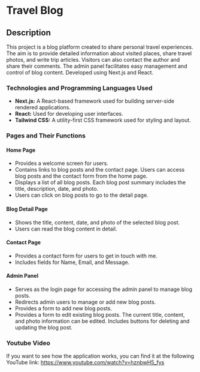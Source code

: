 # Travel Blog

## Description
This project is a blog platform created to share personal travel experiences. The aim is to provide detailed information about visited places, share travel photos, and write trip articles. Visitors can also contact the author and share their comments. The admin panel facilitates easy management and control of blog content. Developed using Next.js and React.

### Technologies and Programming Languages Used
- **Next.js:** A React-based framework used for building server-side rendered applications.
- **React:** Used for developing user interfaces.
- **Tailwind CSS:** A utility-first CSS framework used for styling and layout.

### Pages and Their Functions
#### Home Page
- Provides a welcome screen for users.
- Contains links to blog posts and the contact page. Users can access blog posts and the contact form from the home page.
- Displays a list of all blog posts. Each blog post summary includes the title, description, date, and photo.
- Users can click on blog posts to go to the detail page.

#### Blog Detail Page
- Shows the title, content, date, and photo of the selected blog post.
- Users can read the blog content in detail.

#### Contact Page
- Provides a contact form for users to get in touch with me.
- Includes fields for Name, Email, and Message.

#### Admin Panel
- Serves as the login page for accessing the admin panel to manage blog posts.
- Redirects admin users to manage or add new blog posts.
- Provides a form to add new blog posts.
- Provides a form to edit existing blog posts. The current title, content, and photo information can be edited. Includes buttons for deleting and updating the blog post.

### Youtube Video
If you want to see how the application works, you can find it at the following YouTube link: https://www.youtube.com/watch?v=hznbwH5_fys
